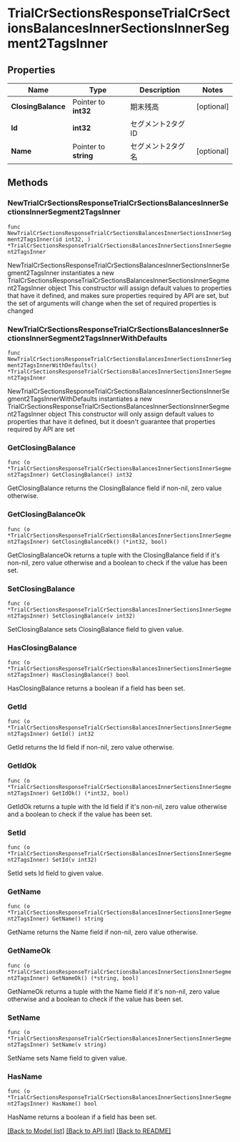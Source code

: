 # TrialCrSectionsResponseTrialCrSectionsBalancesInnerSectionsInnerSegment2TagsInner

## Properties

Name | Type | Description | Notes
------------ | ------------- | ------------- | -------------
**ClosingBalance** | Pointer to **int32** | 期末残高 | [optional] 
**Id** | **int32** | セグメント2タグID | 
**Name** | Pointer to **string** | セグメント2タグ名 | [optional] 

## Methods

### NewTrialCrSectionsResponseTrialCrSectionsBalancesInnerSectionsInnerSegment2TagsInner

`func NewTrialCrSectionsResponseTrialCrSectionsBalancesInnerSectionsInnerSegment2TagsInner(id int32, ) *TrialCrSectionsResponseTrialCrSectionsBalancesInnerSectionsInnerSegment2TagsInner`

NewTrialCrSectionsResponseTrialCrSectionsBalancesInnerSectionsInnerSegment2TagsInner instantiates a new TrialCrSectionsResponseTrialCrSectionsBalancesInnerSectionsInnerSegment2TagsInner object
This constructor will assign default values to properties that have it defined,
and makes sure properties required by API are set, but the set of arguments
will change when the set of required properties is changed

### NewTrialCrSectionsResponseTrialCrSectionsBalancesInnerSectionsInnerSegment2TagsInnerWithDefaults

`func NewTrialCrSectionsResponseTrialCrSectionsBalancesInnerSectionsInnerSegment2TagsInnerWithDefaults() *TrialCrSectionsResponseTrialCrSectionsBalancesInnerSectionsInnerSegment2TagsInner`

NewTrialCrSectionsResponseTrialCrSectionsBalancesInnerSectionsInnerSegment2TagsInnerWithDefaults instantiates a new TrialCrSectionsResponseTrialCrSectionsBalancesInnerSectionsInnerSegment2TagsInner object
This constructor will only assign default values to properties that have it defined,
but it doesn't guarantee that properties required by API are set

### GetClosingBalance

`func (o *TrialCrSectionsResponseTrialCrSectionsBalancesInnerSectionsInnerSegment2TagsInner) GetClosingBalance() int32`

GetClosingBalance returns the ClosingBalance field if non-nil, zero value otherwise.

### GetClosingBalanceOk

`func (o *TrialCrSectionsResponseTrialCrSectionsBalancesInnerSectionsInnerSegment2TagsInner) GetClosingBalanceOk() (*int32, bool)`

GetClosingBalanceOk returns a tuple with the ClosingBalance field if it's non-nil, zero value otherwise
and a boolean to check if the value has been set.

### SetClosingBalance

`func (o *TrialCrSectionsResponseTrialCrSectionsBalancesInnerSectionsInnerSegment2TagsInner) SetClosingBalance(v int32)`

SetClosingBalance sets ClosingBalance field to given value.

### HasClosingBalance

`func (o *TrialCrSectionsResponseTrialCrSectionsBalancesInnerSectionsInnerSegment2TagsInner) HasClosingBalance() bool`

HasClosingBalance returns a boolean if a field has been set.

### GetId

`func (o *TrialCrSectionsResponseTrialCrSectionsBalancesInnerSectionsInnerSegment2TagsInner) GetId() int32`

GetId returns the Id field if non-nil, zero value otherwise.

### GetIdOk

`func (o *TrialCrSectionsResponseTrialCrSectionsBalancesInnerSectionsInnerSegment2TagsInner) GetIdOk() (*int32, bool)`

GetIdOk returns a tuple with the Id field if it's non-nil, zero value otherwise
and a boolean to check if the value has been set.

### SetId

`func (o *TrialCrSectionsResponseTrialCrSectionsBalancesInnerSectionsInnerSegment2TagsInner) SetId(v int32)`

SetId sets Id field to given value.


### GetName

`func (o *TrialCrSectionsResponseTrialCrSectionsBalancesInnerSectionsInnerSegment2TagsInner) GetName() string`

GetName returns the Name field if non-nil, zero value otherwise.

### GetNameOk

`func (o *TrialCrSectionsResponseTrialCrSectionsBalancesInnerSectionsInnerSegment2TagsInner) GetNameOk() (*string, bool)`

GetNameOk returns a tuple with the Name field if it's non-nil, zero value otherwise
and a boolean to check if the value has been set.

### SetName

`func (o *TrialCrSectionsResponseTrialCrSectionsBalancesInnerSectionsInnerSegment2TagsInner) SetName(v string)`

SetName sets Name field to given value.

### HasName

`func (o *TrialCrSectionsResponseTrialCrSectionsBalancesInnerSectionsInnerSegment2TagsInner) HasName() bool`

HasName returns a boolean if a field has been set.


[[Back to Model list]](../README.md#documentation-for-models) [[Back to API list]](../README.md#documentation-for-api-endpoints) [[Back to README]](../README.md)


